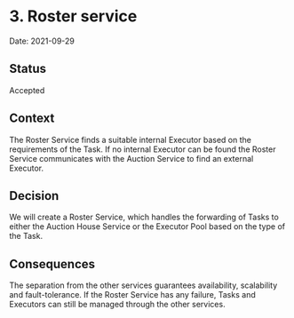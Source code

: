# 3. Roster service

Date: 2021-09-29

## Status

Accepted

## Context

The Roster Service finds a suitable internal Executor based on the requirements of the Task. If no internal Executor can be found the Roster Service communicates with the Auction Service to find an external Executor.

## Decision

We will create a Roster Service, which handles the forwarding of Tasks to either the Auction House Service or the Executor Pool based on the type of the Task.

## Consequences

The separation from the other services guarantees availability, scalability and fault-tolerance. If the Roster Service has any failure, Tasks and Executors can still be managed through the other services.
